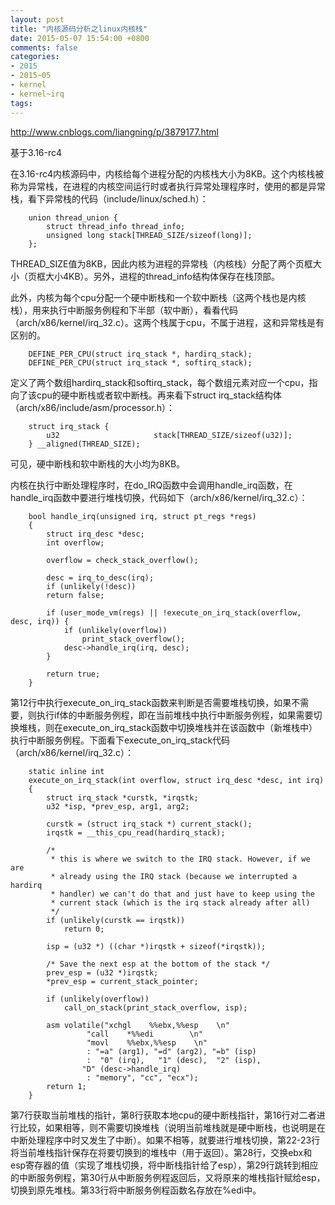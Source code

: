 ```yaml
---
layout: post
title: "内核源码分析之linux内核栈"
date: 2015-05-07 15:54:00 +0800
comments: false
categories:
- 2015
- 2015~05
- kernel
- kernel~irq
tags:
---
```

http://www.cnblogs.com/liangning/p/3879177.html

基于3.16-rc4


在3.16-rc4内核源码中，内核给每个进程分配的内核栈大小为8KB。这个内核栈被称为异常栈，在进程的内核空间运行时或者执行异常处理程序时，使用的都是异常栈，看下异常栈的代码（include/linux/sched.h）：
```
	union thread_union {
		struct thread_info thread_info;
		unsigned long stack[THREAD_SIZE/sizeof(long)];
	};
```
THREAD_SIZE值为8KB，因此内核为进程的异常栈（内核栈）分配了两个页框大小（页框大小4KB）。另外，进程的thread_info结构体保存在栈顶部。

此外，内核为每个cpu分配一个硬中断栈和一个软中断栈（这两个栈也是内核栈），用来执行中断服务例程和下半部（软中断），看看代码（arch/x86/kernel/irq_32.c）。这两个栈属于cpu，不属于进程，这和异常栈是有区别的。
```
	DEFINE_PER_CPU(struct irq_stack *, hardirq_stack);
	DEFINE_PER_CPU(struct irq_stack *, softirq_stack);
```
定义了两个数组hardirq_stack和softirq_stack，每个数组元素对应一个cpu，指向了该cpu的硬中断栈或者软中断栈。再来看下struct irq_stack结构体（arch/x86/include/asm/processor.h）：
```
	struct irq_stack {
		u32                     stack[THREAD_SIZE/sizeof(u32)];
	} __aligned(THREAD_SIZE);
```
可见，硬中断栈和软中断栈的大小均为8KB。

内核在执行中断处理程序时，在do_IRQ函数中会调用handle_irq函数，在handle_irq函数中要进行堆栈切换，代码如下（arch/x86/kernel/irq_32.c）：
```
	bool handle_irq(unsigned irq, struct pt_regs *regs)
	{
		struct irq_desc *desc;
		int overflow;

		overflow = check_stack_overflow();

		desc = irq_to_desc(irq);
		if (unlikely(!desc))
		return false;

		if (user_mode_vm(regs) || !execute_on_irq_stack(overflow, desc, irq)) {
			if (unlikely(overflow))
				print_stack_overflow();
			desc->handle_irq(irq, desc);
		}

		return true;
	}
```

第12行中执行execute_on_irq_stack函数来判断是否需要堆栈切换，如果不需要，则执行if体的中断服务例程，即在当前堆栈中执行中断服务例程，如果需要切换堆栈，则在execute_on_irq_stack函数中切换堆栈并在该函数中（新堆栈中）执行中断服务例程。下面看下execute_on_irq_stack代码（arch/x86/kernel/irq_32.c）：
```
	static inline int
	execute_on_irq_stack(int overflow, struct irq_desc *desc, int irq)
	{
		struct irq_stack *curstk, *irqstk;
		u32 *isp, *prev_esp, arg1, arg2;

		curstk = (struct irq_stack *) current_stack();
		irqstk = __this_cpu_read(hardirq_stack);

		/*
		 * this is where we switch to the IRQ stack. However, if we are
		 * already using the IRQ stack (because we interrupted a hardirq
		 * handler) we can't do that and just have to keep using the
		 * current stack (which is the irq stack already after all)
		 */
		if (unlikely(curstk == irqstk))
		    return 0;

		isp = (u32 *) ((char *)irqstk + sizeof(*irqstk));

		/* Save the next esp at the bottom of the stack */
		prev_esp = (u32 *)irqstk;
		*prev_esp = current_stack_pointer;

		if (unlikely(overflow))
		    call_on_stack(print_stack_overflow, isp);

		asm volatile("xchgl    %%ebx,%%esp    \n"
		         "call    *%%edi        \n"
		         "movl    %%ebx,%%esp    \n"
		         : "=a" (arg1), "=d" (arg2), "=b" (isp)
		         :  "0" (irq),   "1" (desc),  "2" (isp),
		        "D" (desc->handle_irq)
		         : "memory", "cc", "ecx");
		return 1;
	}
```

第7行获取当前堆栈的指针，第8行获取本地cpu的硬中断栈指针，第16行对二者进行比较，如果相等，则不需要切换堆栈（说明当前堆栈就是硬中断栈，也说明是在中断处理程序中时又发生了中断）。如果不相等，就要进行堆栈切换，第22-23行将当前堆栈指针保存在将要切换到的堆栈中（用于返回）。第28行，交换ebx和esp寄存器的值（实现了堆栈切换，将中断栈指针给了esp），第29行跳转到相应的中断服务例程，第30行从中断服务例程返回后，又将原来的堆栈指针赋给esp，切换到原先堆栈。第33行将中断服务例程函数名存放在%edi中。

